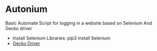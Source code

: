 # Autonium

Basic Automate Script for logging in a website based on Selenium And Gecko driver
<br>
<ul>
  <li>Install Selenium Libraries: pip3 install Selenium </li>
  <li><a href="https://github.com/mozilla/geckodriver/releases">Gecko Driver</a></li>
  </ul>
